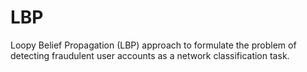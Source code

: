 # LBP
Loopy Belief Propagation (LBP) approach to formulate the problem of detecting fraudulent user accounts as a network classification task.
